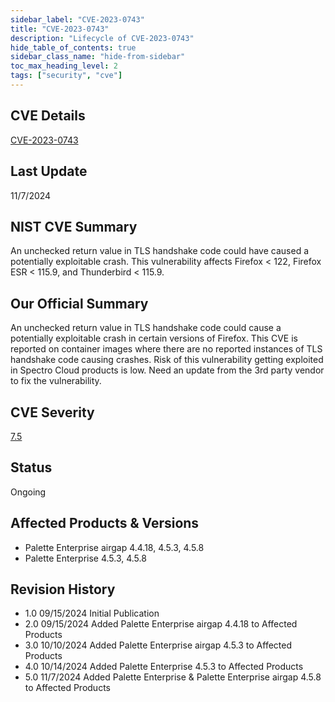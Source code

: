 ```yaml
---
sidebar_label: "CVE-2023-0743"
title: "CVE-2023-0743"
description: "Lifecycle of CVE-2023-0743"
hide_table_of_contents: true
sidebar_class_name: "hide-from-sidebar"
toc_max_heading_level: 2
tags: ["security", "cve"]
---
```


## CVE Details

[CVE-2023-0743](https://nvd.nist.gov/vuln/detail/CVE-2023-0743)

## Last Update

11/7/2024

## NIST CVE Summary

An unchecked return value in TLS handshake code could have caused a potentially exploitable crash. This vulnerability
affects Firefox < 122, Firefox ESR < 115.9, and Thunderbird < 115.9.

## Our Official Summary

An unchecked return value in TLS handshake code could cause a potentially exploitable crash in certain versions of
Firefox. This CVE is reported on container images where there are no reported instances of TLS handshake code causing
crashes. Risk of this vulnerability getting exploited in Spectro Cloud products is low. Need an update from the 3rd
party vendor to fix the vulnerability.

## CVE Severity

[7.5](https://nvd.nist.gov/vuln/detail/CVE-2023-0743)

## Status

Ongoing

## Affected Products & Versions

- Palette Enterprise airgap 4.4.18, 4.5.3, 4.5.8
- Palette Enterprise 4.5.3, 4.5.8

## Revision History

- 1.0 09/15/2024 Initial Publication
- 2.0 09/15/2024 Added Palette Enterprise airgap 4.4.18 to Affected Products
- 3.0 10/10/2024 Added Palette Enterprise airgap 4.5.3 to Affected Products
- 4.0 10/14/2024 Added Palette Enterprise 4.5.3 to Affected Products
- 5.0 11/7/2024 Added Palette Enterprise & Palette Enterprise airgap 4.5.8 to Affected Products